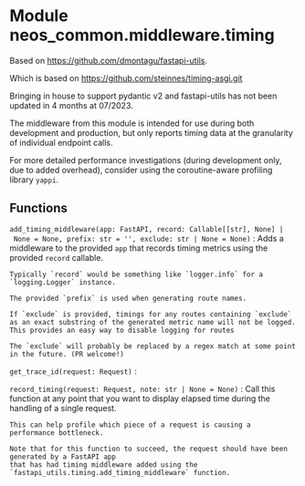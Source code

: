 Module neos_common.middleware.timing
====================================
Based on https://github.com/dmontagu/fastapi-utils.

Which is based on https://github.com/steinnes/timing-asgi.git

Bringing in house to support pydantic v2 and fastapi-utils has not been updated in 4 months at 07/2023.

The middleware from this module is intended for use during both development and production,
but only reports timing data at the granularity of individual endpoint calls.

For more detailed performance investigations (during development only, due to added overhead),
consider using the coroutine-aware profiling library `yappi`.

Functions
---------

`add_timing_middleware(app: FastAPI, record: Callable[[str], None] | None = None, prefix: str = '', exclude: str | None = None)`
:   Adds a middleware to the provided `app` that records timing metrics using the provided `record` callable.
    
    Typically `record` would be something like `logger.info` for a `logging.Logger` instance.
    
    The provided `prefix` is used when generating route names.
    
    If `exclude` is provided, timings for any routes containing `exclude`
    as an exact substring of the generated metric name will not be logged.
    This provides an easy way to disable logging for routes
    
    The `exclude` will probably be replaced by a regex match at some point in the future. (PR welcome!)

`get_trace_id(request: Request)`
:   

`record_timing(request: Request, note: str | None = None)`
:   Call this function at any point that you want to display elapsed time during the handling of a single request.
    
    This can help profile which piece of a request is causing a performance bottleneck.
    
    Note that for this function to succeed, the request should have been generated by a FastAPI app
    that has had timing middleware added using the `fastapi_utils.timing.add_timing_middleware` function.